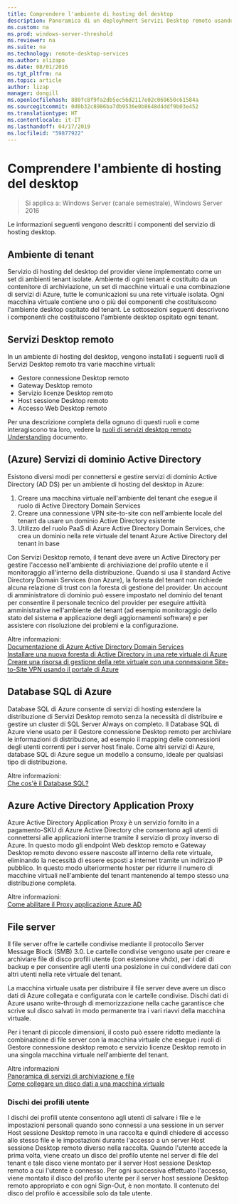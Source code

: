 ```yaml
---
title: Comprendere l'ambiente di hosting del desktop
description: Panoramica di un deployhment Servizi Desktop remoto usando una soluzione IaaS di Azure.
ms.custom: na
ms.prod: windows-server-threshold
ms.reviewer: na
ms.suite: na
ms.technology: remote-desktop-services
ms.author: elizapo
ms.date: 08/01/2016
ms.tgt_pltfrm: na
ms.topic: article
author: lizap
manager: dongill
ms.openlocfilehash: 880fc8f9fa2db5ec56d2117e02c069650c61584a
ms.sourcegitcommit: 0d0b32c8986ba7db9536e0b8648d4ddf9b03e452
ms.translationtype: HT
ms.contentlocale: it-IT
ms.lasthandoff: 04/17/2019
ms.locfileid: "59877922"
---
```

# <a name="understanding-the-desktop-hosting-environment"></a>Comprendere l'ambiente di hosting del desktop

>Si applica a: Windows Server (canale semestrale), Windows Server 2016

Le informazioni seguenti vengono descritti i componenti del servizio di hosting desktop.  
  
## <a name="tenant-environment"></a>Ambiente di tenant  
Servizio di hosting del desktop del provider viene implementato come un set di ambienti tenant isolate. Ambiente di ogni tenant è costituito da un contenitore di archiviazione, un set di macchine virtuali e una combinazione di servizi di Azure, tutte le comunicazioni su una rete virtuale isolata. Ogni macchina virtuale contiene uno o più dei componenti che costituiscono l'ambiente desktop ospitato del tenant. Le sottosezioni seguenti descrivono i componenti che costituiscono l'ambiente desktop ospitato ogni tenant.

## <a name="remote-desktop-services"></a>Servizi Desktop remoto
In un ambiente di hosting del desktop, vengono installati i seguenti ruoli di Servizi Desktop remoto tra varie macchine virtuali:

  - Gestore connessione Desktop remoto
  - Gateway Desktop remoto
  - Servizio licenze Desktop remoto
  - Host sessione Desktop remoto
  - Accesso Web Desktop remoto

Per una descrizione completa della ognuno di questi ruoli e come interagiscono tra loro, vedere la [ruoli di servizi desktop remoto Understanding](Understanding-RDS-roles.md) documento.
  
##  <a name="azure-active-directory-domain-services"></a>(Azure) Servizi di dominio Active Directory  
Esistono diversi modi per connettersi e gestire servizi di dominio Active Directory (AD DS) per un ambiente di hosting del desktop in Azure:

1. Creare una macchina virtuale nell'ambiente del tenant che esegue il ruolo di Active Directory Domain Services
2. Creare una connessione VPN site-to-site con nell'ambiente locale del tenant da usare un dominio Active Directory esistente
3. Utilizzo del ruolo PaaS di Azure Active Directory Domain Services, che crea un dominio nella rete virtuale del tenant Azure Active Directory del tenant in base

Con Servizi Desktop remoto, il tenant deve avere un Active Directory per gestire l'accesso nell'ambiente di archiviazione del profilo utente e il monitoraggio all'interno della distribuzione. Quando si usa il standard Active Directory Domain Services (non Azure), la foresta del tenant non richiede alcuna relazione di trust con la foresta di gestione del provider. Un account di amministratore di dominio può essere impostato nel dominio del tenant per consentire il personale tecnico del provider per eseguire attività amministrative nell'ambiente del tenant (ad esempio monitoraggio dello stato del sistema e applicazione degli aggiornamenti software) e per assistere con risoluzione dei problemi e la configurazione.  
    
Altre informazioni:  
[Documentazione di Azure Active Directory Domain Services](https://azure.microsoft.com/documentation/services/active-directory-ds/)  
[Installare una nuova foresta di Active Directory in una rete virtuale di Azure](https://azure.microsoft.com/documentation/articles/active-directory-new-forest-virtual-machine/)  
[Creare una risorsa di gestione della rete virtuale con una connessione Site-to-Site VPN usando il portale di Azure](https://azure.microsoft.com/documentation/articles/vpn-gateway-howto-site-to-site-resource-manager-portal/)  
  
## <a name="azure-sql-database"></a>Database SQL di Azure  
Database SQL di Azure consente di servizi di hosting estendere la distribuzione di Servizi Desktop remoto senza la necessità di distribuire e gestire un cluster di SQL Server Always on completo. Il Database SQL di Azure viene usato per il Gestore connessione Desktop remoto per archiviare le informazioni di distribuzione, ad esempio il mapping delle connessioni degli utenti correnti per i server host finale. Come altri servizi di Azure, database SQL di Azure segue un modello a consumo, ideale per qualsiasi tipo di distribuzione.   
  
Altre informazioni:  
[Che cos'è il Database SQL?](https://azure.microsoft.com/documentation/articles/sql-database-technical-overview/)  
  
## <a name="azure-active-directory-application-proxy"></a>Azure Active Directory Application Proxy  
Azure Active Directory Application Proxy è un servizio fornito in a pagamento-SKU di Azure Active Directory che consentono agli utenti di connettersi alle applicazioni interne tramite il servizio di proxy inverso di Azure. In questo modo gli endpoint Web desktop remoto e Gateway Desktop remoto devono essere nascoste all'interno della rete virtuale, eliminando la necessità di essere esposti a internet tramite un indirizzo IP pubblico. In questo modo ulteriormente hoster per ridurre il numero di macchine virtuali nell'ambiente del tenant mantenendo al tempo stesso una distribuzione completa.
  
Altre informazioni:  
[Come abilitare il Proxy applicazione Azure AD](https://azure.microsoft.com/documentation/articles/active-directory-application-proxy-enable/)  
    
## <a name="file-server"></a>File server  
Il file server offre le cartelle condivise mediante il protocollo Server Message Block (SMB) 3.0. Le cartelle condivise vengono usate per creare e archiviare file di disco profili utente (con estensione vhdx), per i dati di backup e per consentire agli utenti una posizione in cui condividere dati con altri utenti nella rete virtuale del tenant.
  
La macchina virtuale usata per distribuire il file server deve avere un disco dati di Azure collegata e configurata con le cartelle condivise. Dischi dati di Azure usano write-through di memorizzazione nella cache garantisce che scrive sul disco salvati in modo permanente tra i vari riavvi della macchina virtuale.  
  
Per i tenant di piccole dimensioni, il costo può essere ridotto mediante la combinazione di file server con la macchina virtuale che esegue i ruoli di Gestore connessione desktop remoto e servizio licenze Desktop remoto in una singola macchina virtuale nell'ambiente del tenant.  
  
Altre informazioni  
[Panoramica di servizi di archiviazione e file](https://technet.microsoft.com/library/hh831487.aspx)  
[Come collegare un disco dati a una macchina virtuale](http://www.windowsazure.com/manage/windows/how-to-guides/attach-a-disk/)  
  
### <a name="user-profile-disks"></a>Dischi dei profili utente  
I dischi dei profili utente consentono agli utenti di salvare i file e le impostazioni personali quando sono connessi a una sessione in un server Host sessione Desktop remoto in una raccolta e quindi chiedere di accesso allo stesso file e le impostazioni durante l'accesso a un server Host sessione Desktop remoto diverso nella raccolta. Quando l'utente accede la prima volta, viene creato un disco del profilo utente nel server di file del tenant e tale disco viene montato per il server Host sessione Desktop remoto a cui l'utente è connesso. Per ogni successiva effettuato l'accesso, viene montato il disco del profilo utente per il server host sessione Desktop remoto appropriato e con ogni Sign-Out, è non montato. Il contenuto del disco del profilo è accessibile solo da tale utente.  
  


